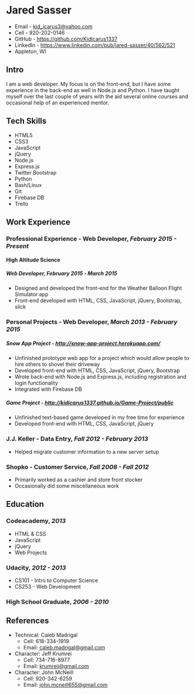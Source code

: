 # Jared Sasser

* Email - kid_icarus3@yahoo.com
* Cell - 920-202-0146
* GitHub - <https://github.com/KidIcarus1337>
* LinkedIn - <https://www.linkedin.com/pub/jared-sasser/40/562/521>
* Appleton, WI

## Intro

I am a web developer. My focus is on the front-end, but I have some experience in the back-end as well in Node.js and Python. I have taught myself over the last couple of years with the aid several online courses and occasional help of an experienced mentor.

## Tech Skills

* HTML5
* CSS3
* JavaScript
* jQuery
* Node.js
* Express.js
* Twitter Bootstrap
* Python
* Bash/Linux
* Git
* Firebase DB
* Trello

## Work Experience

### Professional Experience - Web Developer, *February 2015 - Present*

#### High Altitude Science

##### Web Developer, *February 2015 - March 2015*

* Designed and developed the front-end for the Weather Balloon Flight Simulator app
* Front-end developed with HTML, CSS, JavaScript, jQuery, Bootstrap, slick

### Personal Projects - Web Developer, *March 2013 - February 2015*

##### Snow App Project - <http://snow-app-project.herokuapp.com/>

* Unfinished prototype web app for a project which would allow people to hire others to shovel their driveway
* Developed front-end with HTML, CSS, JavaScript, jQuery, Bootstrap
* Wrote back-end with Node.js and Express.js, including registration and login functionality
* Integrated with Firebase DB

##### Game Project - <http://kidicarus1337.github.io/Game-Project/public>

* Unfinished text-based game developed in my free time for experience
* Developed front-end with HTML, CSS, JavaScript, jQuery

### J.J. Keller - Data Entry, *Fall 2012 - February 2013*

* Helped migrate customer information to a new server setup

### Shopko - Customer Service, *Fall 2008 - Fall 2012*

* Primarily worked as a cashier and store front stocker
* Occasionally did some miscellaneous work

## Education

### Codeacademy, *2013*

* HTML & CSS
* JavaScript
* jQuery
* Web Projects

### Udacity, *2012 - 2013*

* CS101 - Intro to Computer Science
* CS253 - Web Development

### High School Graduate, *2006 - 2010*

## References
* Technical: Caleb Madrigal
    - Cell: 618-334-1919
    - Email: caleb.madrigal@gmail.com
* Character: Jeff Krumrei
    - Cell: 734-716-8977
    - Email: krumreij@gmail.com
* Character: John McNeill
    - Cell: 920-342-6259
    - Email: john.mcneill655@gmail.com